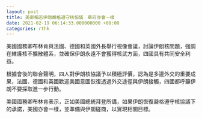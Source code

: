 ```yaml
---
layout: post
title: 美卿稱若伊朗嚴格遵守核協議　華府亦會一樣
date: 2021-02-19 06:14:33.000000000 +08:00
categories: rthk
---
```


美國國務卿布林肯與法國、德國和英國外長舉行視像會議，討論伊朗核問題，強調在維護核不擴散體系，並確保伊朗永遠不會獲得核武方面，四國具有共同安全利益。

根據會後的聯合聲明，四人對伊朗核協議予以積極評價，認為是多邊外交的重要成果，法國、德國和英國歡迎美國意圖恢復透過外交途徑與伊朗接觸，四國都呼籲伊朗不要採取進一步行動。

美國國務卿布林肯表示，正如美國總統拜登所講，如果伊朗恢復嚴格遵守核協議下的承諾，美國亦會一樣，並準備與伊朗磋商，以實現相關目標。
